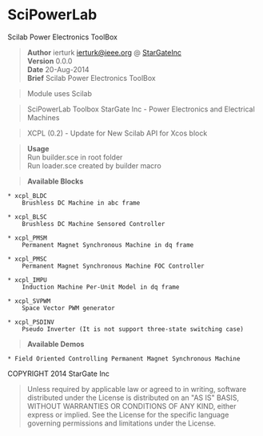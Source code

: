 # SciPowerLab

Scilab Power Electronics ToolBox

>**Author** ierturk [ierturk@ieee.org](mailto:ierturk@ieee.org) @ [StarGateInc ](http://erturk.me)  
>**Version** 0.0.0  
>**Date** 20-Aug-2014  
>**Brief** Scilab Power Electronics ToolBox

> Module uses Scilab


> SciPowerLab Toolbox
> StarGate Inc - Power Electronics and Electrical Machines

> XCPL (0.2) - Update for New Scilab API for Xcos block


> **Usage**<br>Run builder.sce in root folder<br>Run loader.sce created by builder macro  

> **Available Blocks**

	* xcpl_BLDC
		Brushless DC Machine in abc frame

	* xcpl_BLSC
		Brushless DC Machine Sensored Controller

	* xcpl_PMSM
		Permanent Magnet Synchronous Machine in dq frame

	* xcpl_PMSC
		Permanent Magnet Synchronous Machine FOC Controller

	* xcpl_IMPU
		Induction Machine Per-Unit Model in dq frame

	* xcpl_SVPWM
		Space Vector PWM generator

	* xcpl_PSDINV
		Pseudo Inverter (It is not support three-state switching case)

> **Available Demos**

	* Field Oriented Controlling Permanent Magnet Synchronous Machine


COPYRIGHT 2014 StarGate Inc  
>Unless required by applicable law or agreed to in writing, software distributed under the License is distributed on an "AS IS" BASIS, WITHOUT WARRANTIES OR CONDITIONS OF ANY KIND, either express or implied. See the License for the specific language governing permissions and limitations under the License.
